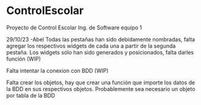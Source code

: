 # ControlEscolar
Proyecto de Control Escolar Ing. de Software equipo 1

29/10/23 -Abel
Todas las pestañas han sido debidamente nombradas, falta agregar los respectivos widgets de cada una a partir de la segunda pestaña.
Los widgets sólo han sido generados y posicionados, falta darles función (WIP)

Falta intentar la conexion con BDD (WIP)

Falta crear los objetos, hay que crear una función que importe los datos de la BDD en sus respectivos objetos.
Probablemente sea necesario un objeto por tabla de la BDD
